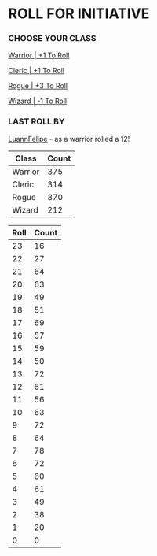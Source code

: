 # ROLL FOR INITIATIVE
### CHOOSE YOUR CLASS

[Warrior | +1 To Roll](https://github.com/benjaminsampica/benjaminsampica/issues/new?title=roll%7Cwarrior&body=Just+click+%27Submit+new+issue%27.)

[Cleric | +1 To Roll](https://github.com/benjaminsampica/benjaminsampica/issues/new?title=roll%7Ccleric&body=Just+click+%27Submit+new+issue%27.)

[Rogue | +3 To Roll](https://github.com/benjaminsampica/benjaminsampica/issues/new?title=roll%7Crogue&body=Just+click+%27Submit+new+issue%27.)

[Wizard | -1 To Roll](https://github.com/benjaminsampica/benjaminsampica/issues/new?title=roll%7Cwizard&body=Just+click+%27Submit+new+issue%27.)
### LAST ROLL BY
[LuannFelipe](https://www.github.com/LuannFelipe) - as a warrior rolled a 12!

|Class|Count|
|-|-|
|Warrior|375|
|Cleric|314|
|Rogue|370|
|Wizard|212|

|Roll|Count|
|-|-|
|23|16
|22|27
|21|64
|20|63
|19|49
|18|51
|17|69
|16|57
|15|59
|14|50
|13|72
|12|61
|11|56
|10|63
|9|72
|8|64
|7|78
|6|72
|5|60
|4|61
|3|49
|2|38
|1|20
|0|0
